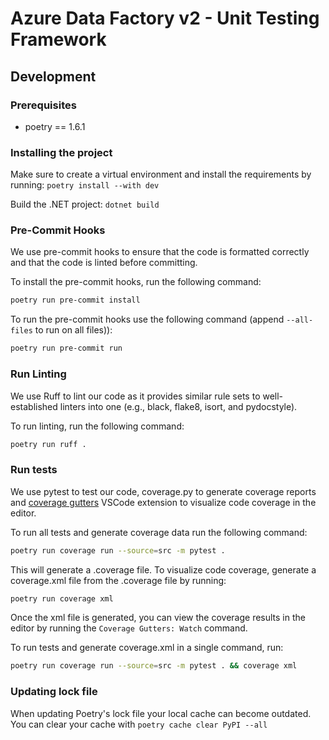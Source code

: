 # Azure Data Factory v2 - Unit Testing Framework

## Development

### Prerequisites

* poetry == 1.6.1

### Installing the project

Make sure to create a virtual environment and install the requirements by running:
`poetry install --with dev`

Build the .NET project:
`dotnet build`

### Pre-Commit Hooks

We use pre-commit hooks to ensure that the code is formatted correctly and that the code is linted before committing.

To install the pre-commit hooks, run the following command:

```bash
poetry run pre-commit install
```

To run the pre-commit hooks use the following command (append `--all-files` to run on all files)):

```bash
poetry run pre-commit run
```

### Run Linting

We use Ruff to lint our code as it provides similar rule sets to well-established linters into one
(e.g., black, flake8, isort, and pydocstyle).

To run linting, run the following command:

```bash
poetry run ruff .
```

### Run tests

We use pytest to test our code, coverage.py to generate coverage reports and [coverage gutters](https://marketplace.visualstudio.com/items?itemName=semasquare.vscode-coverage-gutters#:~:text=Features.%20Supports%20any%20language%20as%20long%20as%20you) VSCode extension to visualize code coverage in the editor.

To run all tests and generate coverage data run the following command:

```bash
poetry run coverage run --source=src -m pytest .
```

This will generate a .coverage file. To visualize code coverage, generate a coverage.xml file from the .coverage file by running:

```bash
poetry run coverage xml
```

Once the xml file is generated, you can view the coverage results in the editor by running the `Coverage Gutters: Watch` command.

To run tests and generate coverage.xml in a single command, run:

```bash
poetry run coverage run --source=src -m pytest . && coverage xml
```

### Updating lock file

When updating Poetry's lock file your local cache can become outdated.
You can clear your cache with `poetry cache clear PyPI --all`
